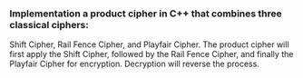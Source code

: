### Implementation a product cipher in C++ that combines three classical ciphers:
Shift Cipher, Rail Fence Cipher, and Playfair Cipher. The product cipher will first apply the Shift Cipher, followed by the Rail Fence Cipher, and finally the Playfair Cipher for encryption. Decryption will reverse the process.
